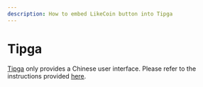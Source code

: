 ```yaml
---
description: How to embed LikeCoin button into Tipga
---
```


# Tipga

[Tipga](https://www.tipga.com/) only provides a Chinese user interface. Please refer to the instructions provided [here](https://docs.like.co/v/zh/user-guide/creator/blogging-platforms/tipga).
